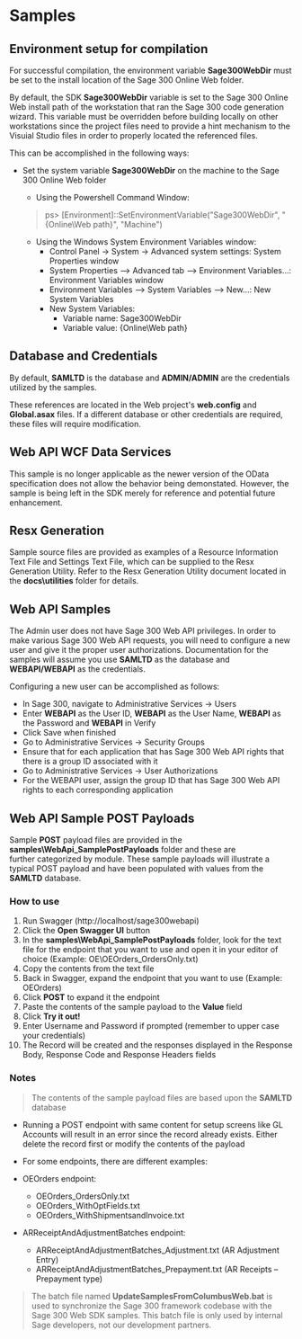 # Samples

## Environment setup for compilation

For successful compilation, the environment variable **Sage300WebDir** must be set to the 
install location of the Sage 300 Online Web folder.

By default, the SDK **Sage300WebDir** variable is set to the Sage 300 Online Web install path 
of the workstation that ran the Sage 300 code generation wizard. This variable must be 
overridden before building locally on other workstations since the project files need to provide
a hint mechanism to the Visuial Studio files in order to properly located the referenced files.

This can be accomplished in the following ways:

* Set the system variable **Sage300WebDir** on the machine to the Sage 300 Online Web folder

  * Using the Powershell Command Window:
  > ps> [Environment]::SetEnvironmentVariable("Sage300WebDir", "{Online\Web path}", "Machine")

  * Using the Windows System Environment Variables window:
    * Control Panel -> System -> Advanced system settings: System Properties window
    * System Properties --> Advanced tab --> Environment Variables...: Environment Variables window
    * Environment Variables --> System Variables --> New...: New System Variables
    * New System Variables:
      * Variable name: Sage300WebDir
      * Variable value: {Online\Web path}

## Database and Credentials

By default, **SAMLTD** is the database and **ADMIN/ADMIN** are the credentials utilized by the samples. 

These references are located in the Web project's **web.config** and **Global.asax** files. If a different 
database or other credentials are required, these files will require modification.

## Web API WCF Data Services

This sample is no longer applicable as the newer version of the OData specification does not allow
the behavior being demonstated. However, the sample is being left in the SDK merely for reference
and potential future enhancement.

## Resx Generation

Sample source files are provided as examples of a Resource Information Text File and Settings Text
File, which can be supplied to the Resx Generation Utility. Refer to the Resx Generation Utility document
located in the **docs\utilities** folder for details.

## Web API Samples

The Admin user does not have Sage 300 Web API privileges. In order to make various Sage 300 Web API 
requests, you will need to configure a new user and give it the proper user authorizations. Documentation
for the samples will assume you use **SAMLTD** as the database and **WEBAPI/WEBAPI** as the credentials.

Configuring a new user can be accomplished as follows:

* In Sage 300, navigate to Administrative Services -> Users
* Enter **WEBAPI** as the User ID, **WEBAPI** as the User Name, **WEBAPI** as the Password and **WEBAPI** in Verify
* Click Save when finished
* Go to Administrative Services -> Security Groups
* Ensure that for each application that has Sage 300 Web API rights that there is a group ID associated with it
* Go to Administrative Services -> User Authorizations
* For the WEBAPI user, assign the group ID that has Sage 300 Web API rights to each corresponding application

## Web API Sample POST Payloads

Sample **POST** payload files are provided in the **samples\WebApi_SamplePostPayloads** folder and these are  
further categorized by module. These sample payloads will illustrate a typical POST payload and have been 
populated with values from the **SAMLTD** database.

### How to use

1.	Run Swagger (http://localhost/sage300webapi)
2.  Click the **Open Swagger UI** button
2.	In the **samples\WebApi_SamplePostPayloads** folder, look for the text file for the endpoint that you want 
    to use and open it in your editor of choice (Example: OE\OEOrders_OrdersOnly.txt)
3.	Copy the contents from the text file
4.	Back in Swagger, expand the endpoint that you want to use (Example: OEOrders)
5.	Click **POST** to expand it the endpoint
6.	Paste the contents of the sample payload to the **Value** field
7.	Click **Try it out!**  
8.	Enter Username and Password if prompted (remember to upper case your credentials)
9.	The Record will be created and the responses displayed in the Response Body, 
    Response Code and Response Headers fields

### Notes

>The contents of the sample payload files are based upon the **SAMLTD** database

*	Running a POST endpoint with same content for setup screens like GL Accounts will result in an error 
  since the record already exists. Either delete the record first or modify the contents of the payload
  
*	For some endpoints, there are different examples:
  *	OEOrders endpoint:
    *	OEOrders_OrdersOnly.txt
    *	OEOrders_WithOptFields.txt
    *	OEOrders_WithShipmentsandInvoice.txt
  *	ARReceiptAndAdjustmentBatches endpoint:
    *	ARReceiptAndAdjustmentBatches_Adjustment.txt (AR Adjustment Entry)
    *	ARReceiptAndAdjustmentBatches_Prepayment.txt (AR Receipts – Prepayment type)

>The batch file named **UpdateSamplesFromColumbusWeb.bat** is used to synchronize the Sage 300 framework codebase with the Sage 300 Web SDK samples. This batch file is only used by internal Sage developers, not our development partners.
